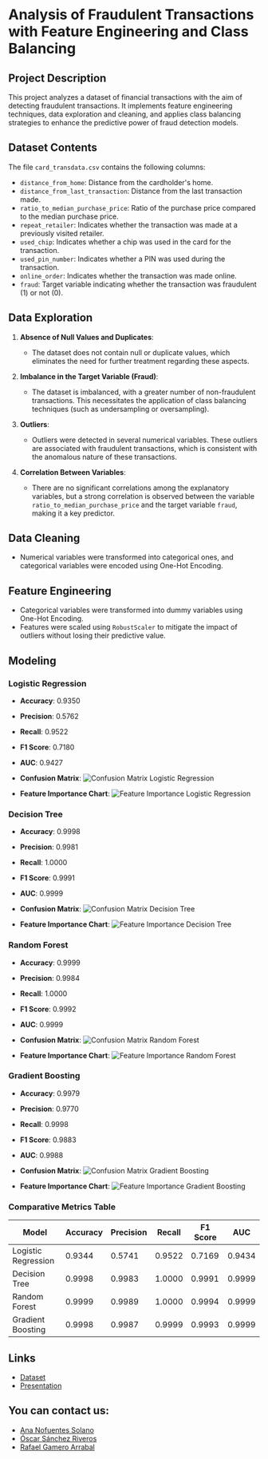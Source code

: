 # Analysis of Fraudulent Transactions with Feature Engineering and Class Balancing

## Project Description
This project analyzes a dataset of financial transactions with the aim of detecting fraudulent transactions. It implements feature engineering techniques, data exploration and cleaning, and applies class balancing strategies to enhance the predictive power of fraud detection models.

## Dataset Contents
The file `card_transdata.csv` contains the following columns:

- `distance_from_home`: Distance from the cardholder's home.
- `distance_from_last_transaction`: Distance from the last transaction made.
- `ratio_to_median_purchase_price`: Ratio of the purchase price compared to the median purchase price.
- `repeat_retailer`: Indicates whether the transaction was made at a previously visited retailer.
- `used_chip`: Indicates whether a chip was used in the card for the transaction.
- `used_pin_number`: Indicates whether a PIN was used during the transaction.
- `online_order`: Indicates whether the transaction was made online.
- `fraud`: Target variable indicating whether the transaction was fraudulent (1) or not (0).

## Data Exploration

1. **Absence of Null Values and Duplicates**:
   - The dataset does not contain null or duplicate values, which eliminates the need for further treatment regarding these aspects.

2. **Imbalance in the Target Variable (Fraud)**:
   - The dataset is imbalanced, with a greater number of non-fraudulent transactions. This necessitates the application of class balancing techniques (such as undersampling or oversampling).

3. **Outliers**:
   - Outliers were detected in several numerical variables. These outliers are associated with fraudulent transactions, which is consistent with the anomalous nature of these transactions.

4. **Correlation Between Variables**:
   - There are no significant correlations among the explanatory variables, but a strong correlation is observed between the variable `ratio_to_median_purchase_price` and the target variable `fraud`, making it a key predictor.

## Data Cleaning
- Numerical variables were transformed into categorical ones, and categorical variables were encoded using One-Hot Encoding.

## Feature Engineering
- Categorical variables were transformed into dummy variables using One-Hot Encoding.
- Features were scaled using `RobustScaler` to mitigate the impact of outliers without losing their predictive value.

## Modeling

### Logistic Regression
- **Accuracy**: 0.9350
- **Precision**: 0.5762
- **Recall**: 0.9522
- **F1 Score**: 0.7180
- **AUC**: 0.9427
- **Confusion Matrix**:
![Confusion Matrix Logistic Regression](https://github.com/Rafa-Gamero/Machine-Learning/blob/main/images/Captura%20de%20pantalla%202024-10-10%20164926.png)

- **Feature Importance Chart**:
![Feature Importance Logistic Regression](https://github.com/Rafa-Gamero/Machine-Learning/blob/main/images/Captura%20de%20pantalla%202024-10-10%20164943.png)

### Decision Tree
- **Accuracy**: 0.9998
- **Precision**: 0.9981
- **Recall**: 1.0000
- **F1 Score**: 0.9991
- **AUC**: 0.9999
- **Confusion Matrix**:
![Confusion Matrix Decision Tree](https://github.com/Rafa-Gamero/Machine-Learning/blob/main/images/Captura%20de%20pantalla%202024-10-10%20165000.png)

- **Feature Importance Chart**:
![Feature Importance Decision Tree](https://github.com/Rafa-Gamero/Machine-Learning/blob/main/images/Captura%20de%20pantalla%202024-10-10%20165015.png)

### Random Forest
- **Accuracy**: 0.9999
- **Precision**: 0.9984
- **Recall**: 1.0000
- **F1 Score**: 0.9992
- **AUC**: 0.9999
- **Confusion Matrix**:
![Confusion Matrix Random Forest](https://github.com/Rafa-Gamero/Machine-Learning/blob/main/images/Captura%20de%20pantalla%202024-10-10%20165029.png)

- **Feature Importance Chart**:
![Feature Importance Random Forest](https://github.com/Rafa-Gamero/Machine-Learning/blob/main/images/Captura%20de%20pantalla%202024-10-10%20165047.png)

### Gradient Boosting
- **Accuracy**: 0.9979
- **Precision**: 0.9770
- **Recall**: 0.9998
- **F1 Score**: 0.9883
- **AUC**: 0.9988
- **Confusion Matrix**:
![Confusion Matrix Gradient Boosting](https://github.com/Rafa-Gamero/Machine-Learning/blob/main/images/Captura%20de%20pantalla%202024-10-10%20165059.png)

- **Feature Importance Chart**:
![Feature Importance Gradient Boosting](https://github.com/Rafa-Gamero/Machine-Learning/blob/main/images/Captura%20de%20pantalla%202024-10-10%20165110.png)

### Comparative Metrics Table

| Model                | Accuracy | Precision | Recall | F1 Score | AUC   |
|----------------------|----------|-----------|--------|----------|-------|
| Logistic Regression   | 0.9344   | 0.5741    | 0.9522 | 0.7169   | 0.9434|
| Decision Tree         | 0.9998   | 0.9983    | 1.0000 | 0.9991   | 0.9999|
| Random Forest         | 0.9999   | 0.9989    | 1.0000 | 0.9994   | 0.9999|
| Gradient Boosting     | 0.9998   | 0.9987    | 0.9999 | 0.9993   | 0.9999|

## Links 

- [Dataset](https://www.kaggle.com/datasets/dhanushnarayananr/credit-card-fraud)
- [Presentation](https://www.canva.com/design/DAGTLP_zEBo/ufT_Eso4muMz71UY7lXamQ/view?utm_content=DAGTLP_zEBo&utm_campaign=designshare&utm_medium=link&utm_source=editor)

## You can contact us:

- [Ana Nofuentes Solano](https://www.linkedin.com/in/ana-nofuentes-solano-654026a3/)
- [Óscar Sánchez Riveros](https://www.linkedin.com/in/oscar-sanchez-riveros/)
- [Rafael Gamero Arrabal](https://www.linkedin.com/in/rafael-gamero-arrabal-619200186/)


